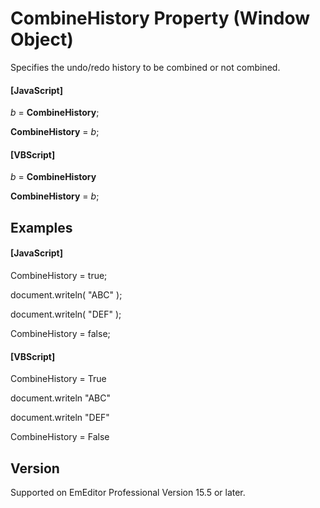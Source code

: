 # CombineHistory Property (Window Object)

Specifies the undo/redo history to be combined or not combined.

#### \[JavaScript\]

_b_ = **CombineHistory**;

**CombineHistory** = _b_;

#### \[VBScript\]

_b_ = **CombineHistory**

**CombineHistory** = _b_;

## Examples

#### \[JavaScript\]

CombineHistory = true;

document.writeln( "ABC" );

document.writeln( "DEF" );

CombineHistory = false;

#### \[VBScript\]

CombineHistory = True

document.writeln "ABC"

document.writeln "DEF"

CombineHistory = False

## Version

Supported on EmEditor Professional Version 15.5 or later.
